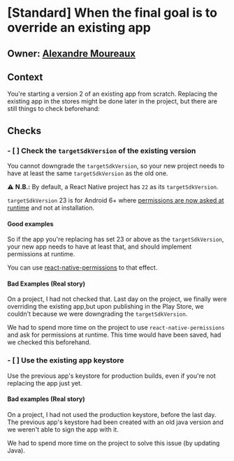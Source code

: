 # [Standard] When the final goal is to override an existing app

## Owner: [Alexandre Moureaux](https://github.com/almouro)

## Context

You're starting a version 2 of an existing app from scratch.
Replacing the existing app in the stores might be done later in the project, but there are still things to check beforehand:

## Checks

### - [ ] Check the `targetSdkVersion` of the existing version

You cannot downgrade the `targetSdkVersion`, so your new project needs to have at least the same `targetSdkVersion` as the old one.

:warning: **N.B.:** By default, a React Native project has `22` as its `targetSdkVersion`.

`targetSdkVersion` 23 is for Android 6+ where [permissions are now asked at runtime](http://developer.android.com/training/permissions/requesting.html) and not at installation.

#### Good examples

So if the app you're replacing has set 23 or above as the `targetSdkVersion`, your new app needs to have at least that, and should implement permissions at runtime.

You can use [react-native-permissions](https://github.com/yonahforst/react-native-permissions) to that effect.

#### Bad Examples (Real story)

On a project, I had not checked that. Last day on the project, we finally were overriding the existing app,but upon publishing in the Play Store, we couldn't because we were downgrading the `targetSdkVersion`.

We had to spend more time on the project to use `react-native-permissions` and ask for permissions at runtime. This time would have been saved, had we checked this beforehand.

### - [ ] Use the existing app keystore

Use the previous app's keystore for production builds, even if you're not replacing the app just yet.

#### Bad examples (Real story)

On a project, I had not used the production keystore, before the last day. The previous app's keystore had been created with an old java version and we weren't able to sign the app with it.

We had to spend more time on the project to solve this issue (by updating Java).
